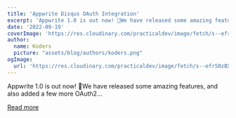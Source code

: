 ```yaml
---
title: 'Appwrite Disqus OAuth Integration'
excerpt: 'Appwrite 1.0 is out now! 🎉We have released some amazing features, and also added a few more OAuth2...'
date: '2022-09-19'
coverImage: 'https://res.cloudinary.com/practicaldev/image/fetch/s--efrS0zBX--/c_imagga_scale,f_auto,fl_progressive,h_420,q_auto,w_1000/https://dev-to-uploads.s3.amazonaws.com/uploads/articles/8h0wa00p8fi0nr366a3i.png'
author:
  name: Koders
  picture: "assets/blog/authors/koders.png"
ogImage:
  url: 'https://res.cloudinary.com/practicaldev/image/fetch/s--efrS0zBX--/c_imagga_scale,f_auto,fl_progressive,h_420,q_auto,w_1000/https://dev-to-uploads.s3.amazonaws.com/uploads/articles/8h0wa00p8fi0nr366a3i.png'
---
```


Appwrite 1.0 is out now! 🎉We have released some amazing features, and also added a few more OAuth2...

[Read more](https://dev.to/appwrite/appwrite-disqus-oauth-integration-33pf)
